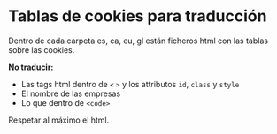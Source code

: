 # Tablas de cookies para traducción

Dentro de cada carpeta es, ca, eu, gl están ficheros html con las tablas sobre las cookies.

**No traducir:**

- Las tags html dentro de `<` `>` y los attributos `id`, `class` y `style`
- El nombre de las empresas
- Lo que dentro de `<code>`

Respetar al máximo el html.